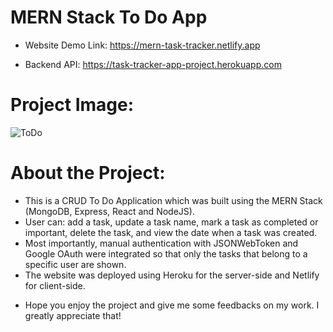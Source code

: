 # MERN Stack To Do App

- Website Demo Link:  https://mern-task-tracker.netlify.app

- Backend API: https://task-tracker-app-project.herokuapp.com

# Project Image:

![ToDo](https://user-images.githubusercontent.com/83436069/135943888-d46dea02-c5c9-4bdc-bcbe-cbe24c08acc5.PNG)

# About the Project: 
+ This is a CRUD To Do Application which was built using the MERN Stack (MongoDB, Express, React and NodeJS).
+ User can: add a task, update a task name, mark a task as completed or important, delete the task, and view the date when a task was created.
+ Most importantly, manual authentication with JSONWebToken and Google OAuth were integrated so that only the tasks that belong to a specific user are shown.
+ The website was deployed using Heroku for the server-side and Netlify for client-side.  

- Hope you enjoy the project and give me some feedbacks on my work. I greatly appreciate that!
